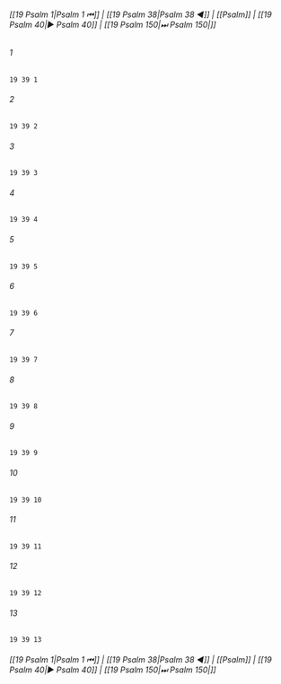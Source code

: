 
###### [[19 Psalm 1|Psalm 1 ⏮]] | [[19 Psalm 38|Psalm 38 ◀]] | [[Psalm]] | [[19 Psalm 40|▶ Psalm 40]] | [[19 Psalm 150|⏭ Psalm 150|]]

###### 1
``` verse
19 39 1 
```
###### 2
``` verse
19 39 2 
```
###### 3
``` verse
19 39 3 
```
###### 4
``` verse
19 39 4 
```
###### 5
``` verse
19 39 5 
```
###### 6
``` verse
19 39 6 
```
###### 7
``` verse
19 39 7 
```
###### 8
``` verse
19 39 8 
```
###### 9
``` verse
19 39 9 
```
###### 10
``` verse
19 39 10 
```
###### 11
``` verse
19 39 11 
```
###### 12
``` verse
19 39 12 
```
###### 13
``` verse
19 39 13 
```

###### [[19 Psalm 1|Psalm 1 ⏮]] | [[19 Psalm 38|Psalm 38 ◀]] | [[Psalm]] | [[19 Psalm 40|▶ Psalm 40]] | [[19 Psalm 150|⏭ Psalm 150|]]

